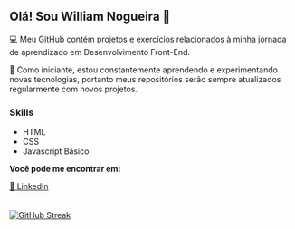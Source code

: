 <h2>Olá! Sou William Nogueira 👋</h2> 

💻 Meu GitHub contém projetos e exercícios relacionados à minha jornada de aprendizado em Desenvolvimento Front-End. 

🎨 Como iniciante, estou constantemente aprendendo e experimentando novas tecnologias, portanto meus repositórios serão sempre atualizados regularmente com novos projetos.

<h3>Skills</h3>
<ul>
  <li>HTML</li>
  <li>CSS</li>
  <li>Javascript Básico</li>
</ul>

**Você pode me encontrar em:**

[📧 LinkedIn](https://www.linkedin.com/in/william-nogueira-dev/)
<br>
<br>
<br>
[![GitHub Streak](https://streak-stats.demolab.com/?user=William-Nogueira&theme=elegant)](https://git.io/streak-stats)
